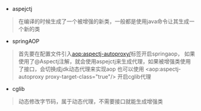 - aspejctj
>在编译的时候生成了一个被增强的新类，一般都是使用java命令让其生成一个新的类

- springAOP
> 首先要在配置文件引入<aop:aspectj-autoproxy/>标签开启springaop，
如果使用了@Aspectj注解，就会使用aspejctj来生成代理，如果被增强类使用了接口，会切换成jdk动态代理来实现aop
也可以使用 <aop:aspectj-autoproxy proxy-target-class="true"/> 开启cglib代理

- cglib
> 动态修改字节码，属于动态代理，不需要接口就能生成增强类